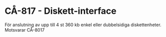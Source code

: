 # CÅ-817 - Diskett-interface
För anslutning av upp till 4 st 360 kb enkel eller dubbelsidiga diskettenheter.
Motsvarar CÅ-8017